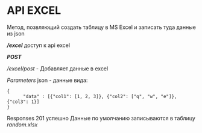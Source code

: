 # API EXCEL

Метод, позвляющий создать таблицу в MS Excel и записать туда данные из json


***/excel*** доступ к api excel

___POST___

_/excel/post_ - Добавляет данные в excel

*Parameters*
json - данные вида:

```
{
      "data" : [{"col1": [1, 2, 3]}, {"col2": ["q", "w", "e"]}, {"col3": 1}]
}
```

Responses 201 успешно
Данные по умолчанию записываются в таблицу _random.xlsx_

